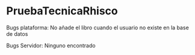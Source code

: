 # PruebaTecnicaRhisco

Bugs plataforma:
  No añade el libro cuando el usuario no existe en la base de datos
  
Bugs Servidor:
  Ninguno encontrado
